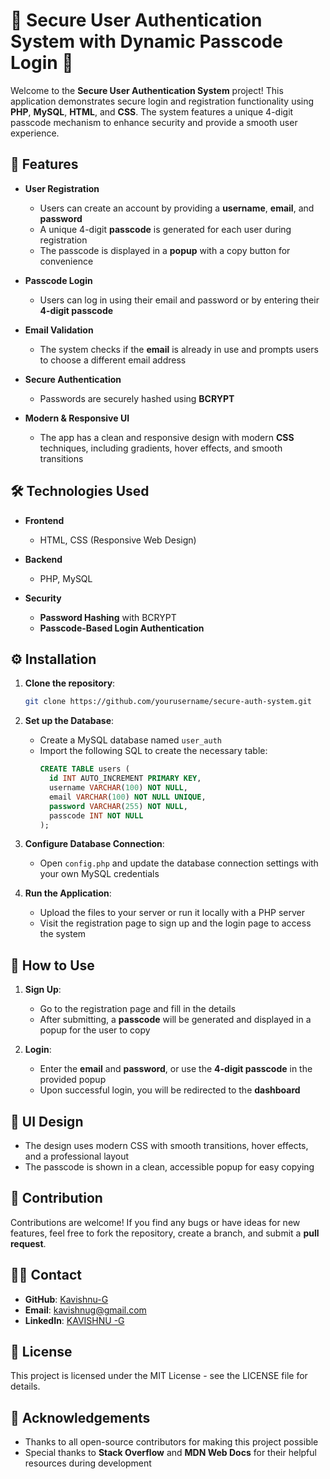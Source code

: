 # 🔐 Secure User Authentication System with Dynamic Passcode Login 🚀

Welcome to the **Secure User Authentication System** project! This application demonstrates secure login and registration functionality using **PHP**, **MySQL**, **HTML**, and **CSS**. The system features a unique 4-digit passcode mechanism to enhance security and provide a smooth user experience.

## 🌟 Features

* **User Registration**
  * Users can create an account by providing a **username**, **email**, and **password**
  * A unique 4-digit **passcode** is generated for each user during registration
  * The passcode is displayed in a **popup** with a copy button for convenience

* **Passcode Login**
  * Users can log in using their email and password or by entering their **4-digit passcode**

* **Email Validation**
  * The system checks if the **email** is already in use and prompts users to choose a different email address

* **Secure Authentication**
  * Passwords are securely hashed using **BCRYPT**

* **Modern & Responsive UI**
  * The app has a clean and responsive design with modern **CSS** techniques, including gradients, hover effects, and smooth transitions

## 🛠 Technologies Used

* **Frontend**
  * HTML, CSS (Responsive Web Design)

* **Backend**
  * PHP, MySQL

* **Security**
  * **Password Hashing** with BCRYPT
  * **Passcode-Based Login Authentication**

## ⚙️ Installation

1. **Clone the repository**:
   ```bash
   git clone https://github.com/yourusername/secure-auth-system.git
   ```

2. **Set up the Database**:
   * Create a MySQL database named `user_auth`
   * Import the following SQL to create the necessary table:
     ```sql
     CREATE TABLE users (
       id INT AUTO_INCREMENT PRIMARY KEY,
       username VARCHAR(100) NOT NULL,
       email VARCHAR(100) NOT NULL UNIQUE,
       password VARCHAR(255) NOT NULL,
       passcode INT NOT NULL
     );
     ```

3. **Configure Database Connection**:
   * Open `config.php` and update the database connection settings with your own MySQL credentials

4. **Run the Application**:
   * Upload the files to your server or run it locally with a PHP server
   * Visit the registration page to sign up and the login page to access the system

## 🔑 How to Use

1. **Sign Up**:
   * Go to the registration page and fill in the details
   * After submitting, a **passcode** will be generated and displayed in a popup for the user to copy

2. **Login**:
   * Enter the **email** and **password**, or use the **4-digit passcode** in the provided popup
   * Upon successful login, you will be redirected to the **dashboard**

## 🎨 UI Design

* The design uses modern CSS with smooth transitions, hover effects, and a professional layout
* The passcode is shown in a clean, accessible popup for easy copying

## 📝 Contribution

Contributions are welcome! If you find any bugs or have ideas for new features, feel free to fork the repository, create a branch, and submit a **pull request**.

## 👨‍💻 Contact

* **GitHub**: [Kavishnu-G](https://github.com/Kavishnu-G/)
* **Email**: kavishnug@gmail.com
* **LinkedIn**: [KAVISHNU -G](https://www.linkdin.com/in/kavishnu-g-1a8612288)

## 📄 License

This project is licensed under the MIT License - see the LICENSE file for details.

## 👏 Acknowledgements

* Thanks to all open-source contributors for making this project possible
* Special thanks to **Stack Overflow** and **MDN Web Docs** for their helpful resources during development
